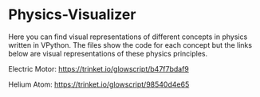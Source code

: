 # Physics-Visualizer

Here you can find visual representations of different concepts in physics written in VPython.
The files show the code for each concept but the links below are visual representations of these physics principles.

Electric Motor: 
https://trinket.io/glowscript/b47f7bdaf9

Helium Atom: 
https://trinket.io/glowscript/98540d4e65
